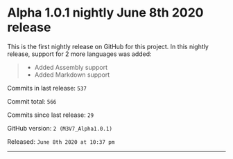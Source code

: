 # Alpha 1.0.1 nightly June 8th 2020 release

This is the first nightly release on GitHub for this project.
In this nightly release, support for 2 more languages was added:

> * Added Assembly support
> * Added Markdown support

Commits in last release: `537`

Commit total: `566`

Commits since last release: `29`

GitHub version: `2 (M3V7_Alpha1.0.1)`

Released: `June 8th 2020 at 10:37 pm`

***
